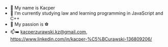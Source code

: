 - 👋 My name is Kacper
- 🌱 I’m currently studying law and learning programming in JavaScript and C++
- 👀 My passion is :soccer:
- :mailbox::arrow_right: kacperzurawski.kz@gmail.com, https://www.linkedin.com/in/kacper-%C5%BCurawski-136809206/
